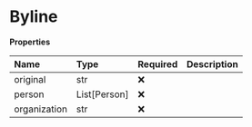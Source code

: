 # Byline

**Properties**

| Name         | Type         | Required | Description |
| :----------- | :----------- | :------- | :---------- |
| original     | str          | ❌       |             |
| person       | List[Person] | ❌       |             |
| organization | str          | ❌       |             |
